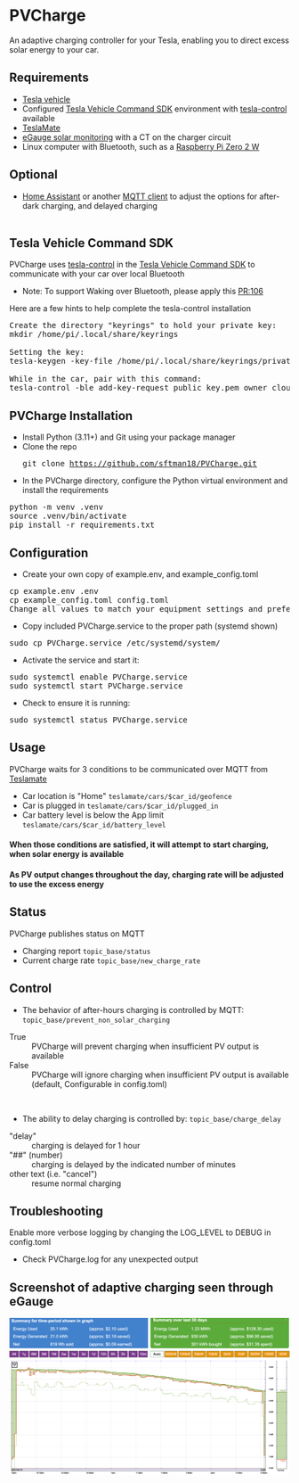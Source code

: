 # PVCharge

An adaptive charging controller for your Tesla, enabling you to direct excess solar energy to your car.

## Requirements
- <a href="https://www.tesla.com/">Tesla vehicle</a>
- Configured <a href="https://github.com/teslamotors/vehicle-command">Tesla Vehicle Command SDK</a> environment with <a href="https://github.com/teslamotors/vehicle-command/tree/main/cmd/tesla-control">tesla-control</a> available
- <a href="https://github.com/teslamate-org/teslamate">TeslaMate</a>
- <a href="https://www.egauge.net">eGauge solar monitoring</a> with a CT on the charger circuit
- Linux computer with Bluetooth, such as a <a href="https://www.raspberrypi.com/products/raspberry-pi-zero-2-w/">Raspberry Pi Zero 2 W</a>

## Optional
- <a href="https://www.home-assistant.io/">Home Assistant</a> or another <a href="https://apps.apple.com/us/app/mqttool/id1085976398">MQTT client</a> to adjust the options for after-dark charging, and delayed charging<br><br>

## Tesla Vehicle Command SDK

PVCharge uses <a href="https://github.com/teslamotors/vehicle-command/tree/main/cmd/tesla-control">tesla-control</a> in the <a href="https://github.com/teslamotors/vehicle-command">Tesla Vehicle Command SDK</a> to communicate with your car over local Bluetooth

- Note: To support Waking over Bluetooth, please apply this <a href="https://github.com/teslamotors/vehicle-command/pull/106">PR:106</a>

Here are a few hints to help complete the tesla-control installation

<pre>Create the directory "keyrings" to hold your private key:
mkdir /home/pi/.local/share/keyrings

Setting the key:
tesla-keygen -key-file /home/pi/.local/share/keyrings/private_key.pem create > public_key.pem

While in the car, pair with this command:
tesla-control -ble add-key-request public_key.pem owner cloud_key</pre>

## PVCharge Installation
- Install Python (3.11+) and Git using your package manager<br>
- Clone the repo <pre>git clone https://github.com/sftman18/PVCharge.git</pre>
- In the PVCharge directory, configure the Python virtual environment and install the requirements
<pre>python -m venv .venv
source .venv/bin/activate
pip install -r requirements.txt</pre>

## Configuration
- Create your own copy of example.env, and example_config.toml
<pre>cp example.env .env
cp example_config.toml config.toml
Change all values to match your equipment settings and preferences</pre>
- Copy included PVCharge.service to the proper path (systemd shown)
<pre>sudo cp PVCharge.service /etc/systemd/system/</pre>
- Activate the service and start it:
<pre>sudo systemctl enable PVCharge.service
sudo systemctl start PVCharge.service</pre>
- Check to ensure it is running:
<pre>sudo systemctl status PVCharge.service</pre>

## Usage
PVCharge waits for 3 conditions to be communicated over MQTT from <a href="https://docs.teslamate.org/docs/integrations/mqtt">Teslamate</a>
- Car location is "Home" <code>teslamate/cars/$car_id/geofence</code>
- Car is plugged in <code>teslamate/cars/$car_id/plugged_in</code>
- Car battery level is below the App limit <code>teslamate/cars/$car_id/battery_level</code><br>
#### When those conditions are satisfied, it will attempt to start charging, when solar energy is available
#### As PV output changes throughout the day, charging rate will be adjusted to use the excess energy

## Status
PVCharge publishes status on MQTT
- Charging report <code>topic_base/status</code>
- Current charge rate <code>topic_base/new_charge_rate</code>

## Control
- The behavior of after-hours charging is controlled by MQTT: <code>topic_base/prevent_non_solar_charging</code><br>
<dl>
  <dt>True</dt> <dd>PVCharge will prevent charging when insufficient PV output is available</dd>
  <dt>False</dt> <dd>PVCharge will ignore charging when insufficient PV output is available (default, Configurable in config.toml)</dd>
</dl><br>

- The ability to delay charging is controlled by: <code>topic_base/charge_delay</code><br>
<dl>
  <dt>"delay"</dt> <dd>charging is delayed for 1 hour</dd>
  <dt>"##" (number)</dt> <dd>charging is delayed by the indicated number of minutes</dd>
  <dt>other text (i.e. "cancel")</dt> <dd>resume normal charging</dd>
</dl>

## Troubleshooting
Enable more verbose logging by changing the LOG_LEVEL to DEBUG in config.toml<br>
- Check PVCharge.log for any unexpected output

## Screenshot of adaptive charging seen through eGauge
<img src="energy_graph.png" alt="PV Energy Graph">
